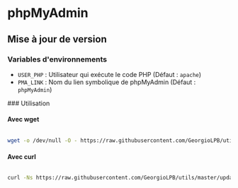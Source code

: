 # phpMyAdmin

## Mise à jour de version

### Variables d'environnements

* `USER_PHP` : Utilisateur qui exécute le code PHP (Défaut : `apache`)
* `PMA_LINK` : Nom du lien symbolique de phpMyAdmin (Défaut : `phpMyAdmin`)


### Utilisation

#### Avec wget

```bash

wget -o /dev/null -O - https://raw.githubusercontent.com/GeorgioLPB/utils/master/updates/phpMyAdmin/update | bash

```

#### Avec curl

```bash

curl -Ns https://raw.githubusercontent.com/GeorgioLPB/utils/master/updates/phpMyAdmin/update | bash

```
